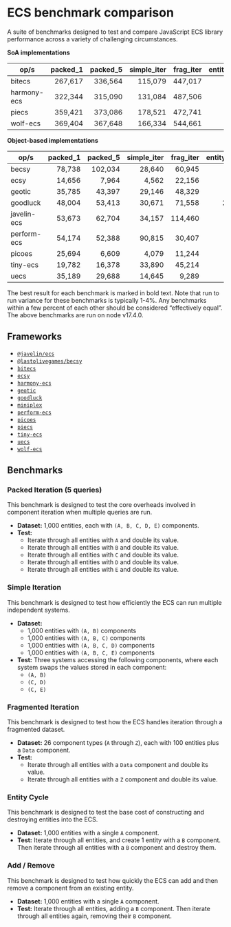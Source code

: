 # ECS benchmark comparison

A suite of benchmarks designed to test and compare JavaScript ECS library performance across a variety of challenging circumstances.

**SoA implementations**

| op/s        | packed_1 | packed_5 | simple_iter | frag_iter | entity_cycle | add_remove |
| ----------- | -------: | -------: | ----------: | --------: | -----------: | ---------: |
| bitecs      |  267,617 |  336,564 |     115,079 |   447,017 |        1,704 |      2,378 |
| harmony-ecs |  322,344 |  315,090 |     131,084 |   487,506 |        4,279 |      4,136 |
| piecs       |  359,421 |  373,086 |     178,521 |   472,741 |       64,130 |     20,752 |
| wolf-ecs    |  369,404 |  367,648 |     166,334 |   544,661 |        2,521 |      3,964 |

**Object-based implementations**

| op/s        | packed_1 | packed_5 | simple_iter | frag_iter | entity_cycle | add_remove |
| ----------- | -------: | -------: | ----------: | --------: | -----------: | ---------: |
| becsy       |   78,738 |  102,034 |      28,640 |    60,945 |          682 |      9,003 |
| ecsy        |   14,656 |    7,964 |       4,562 |    22,156 |          107 |        996 |
| geotic      |   35,785 |   43,397 |      29,146 |    48,329 |          105 |      1,061 |
| goodluck    |   48,004 |   53,413 |      30,671 |    71,558 |       26,408 |    278,057 |
| javelin-ecs |   53,673 |   62,704 |      34,157 |   114,460 |          635 |      2,718 |
| perform-ecs |   54,174 |   52,388 |      90,815 |    30,407 |          145 |        399 |
| picoes      |   25,694 |    6,609 |       4,079 |    11,244 |        2,771 |      4,367 |
| tiny-ecs    |   19,782 |   16,378 |      33,890 |    45,214 |          191 |      1,088 |
| uecs        |   35,189 |   29,688 |      14,645 |     9,289 |        1,737 |      5,385 |

The best result for each benchmark is marked in bold text. Note that run to run variance for these benchmarks is typically 1-4%. Any benchmarks within a few percent of each other should be considered “effectively equal”. The above benchmarks are run on node v17.4.0.

## Frameworks

- [`@javelin/ecs`](https://github.com/3mcd/javelin)
- [`@lastolivegames/becsy`](https://github.com/lastolivegames/becsy)
- [`bitecs`](https://github.com/NateTheGreatt/bitecs)
- [`ecsy`](https://github.com/ecsyjs/ecsy)
- [`harmony-ecs`](https://github.com/3mcd/harmony-ecs)
- [`geotic`](https://github.com/ddmills/geotic)
- [`goodluck`](https://github.com/piesku/goodluck)
- [`miniplex`](https://github.com/hmans/miniplex)
- [`perform-ecs`](https://github.com/fireveined/perform-ecs)
- [`picoes`](https://github.com/ayebear/picoes)
- [`piecs`](https://github.com/sondresj/piecs)
- [`tiny-ecs`](https://github.com/bvalosek/tiny-ecs)
- [`uecs`](https://github.com/jprochazk/uecs)
- [`wolf-ecs`](https://github.com/EnderShadow8/wolf-ecs)

## Benchmarks

### Packed Iteration (5 queries)

This benchmark is designed to test the core overheads involved in component iteration when multiple queries are run.

- **Dataset:** 1,000 entities, each with `(A, B, C, D, E)` components.
- **Test:**
  - Iterate through all entities with `A` and double its value.
  - Iterate through all entities with `B` and double its value.
  - Iterate through all entities with `C` and double its value.
  - Iterate through all entities with `D` and double its value.
  - Iterate through all entities with `E` and double its value.

### Simple Iteration

This benchmark is designed to test how efficiently the ECS can run multiple independent systems.

- **Dataset:**
  - 1,000 entities with `(A, B)` components
  - 1,000 entities with `(A, B, C)` components
  - 1,000 entities with `(A, B, C, D)` components
  - 1,000 entities with `(A, B, C, E)` components
- **Test:** Three systems accessing the following components, where each system swaps the values stored in each component:
  - `(A, B)`
  - `(C, D)`
  - `(C, E)`

### Fragmented Iteration

This benchmark is designed to test how the ECS handles iteration through a fragmented dataset.

- **Dataset:** 26 component types (`A` through `Z`), each with 100 entities plus a `Data` component.
- **Test:**
  - Iterate through all entities with a `Data` component and double its value.
  - Iterate through all entities with a `Z` component and double its value.

### Entity Cycle

This benchmark is designed to test the base cost of constructing and destroying entities into the ECS.

- **Dataset:** 1,000 entities with a single `A` component.
- **Test:** Iterate through all entities, and create 1 entity with a `B` component. Then iterate through all entities with a `B` component and destroy them.

### Add / Remove

This benchmark is designed to test how quickly the ECS can add and then remove a component from an existing entity.

- **Dataset:** 1,000 entities with a single `A` component.
- **Test:** Iterate through all entities, adding a `B` component. Then iterate through all entities again, removing their `B` component.
